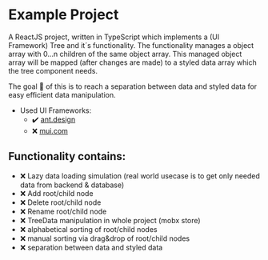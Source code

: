 # Example Project
A ReactJS project, written in TypeScript which implements a (UI Framework) Tree and it´s functionality. The functionality manages a object array with 0...n children of the same object array. This managed object array will be mapped (after changes are made) to a styled data array which the tree component needs.

The goal :checkered_flag: of this is to reach a separation between data and styled data for easy efficient data manipulation.

- Used UI Frameworks:
  - :heavy_check_mark: [ant.design](https://ant.design/)
  - :x: [mui.com](https://mui.com)

## Functionality contains:
- :x: Lazy data loading simulation (real world usecase is to get only needed data from backend & database)
- :x: Add root/child node
- :x: Delete root/child node
- :x: Rename root/child node
- :x: TreeData manipulation in whole project (mobx store)
- :x: alphabetical sorting of root/child nodes
- :x: manual sorting via drag&drop of root/child nodes
- :x: separation between data and styled data